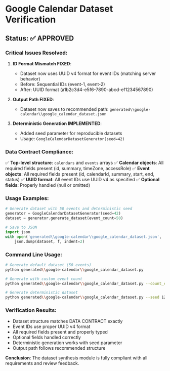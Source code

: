 # Google Calendar Dataset Verification

## Status: ✅ APPROVED

### Critical Issues Resolved:

1. **ID Format Mismatch FIXED**: 
   - Dataset now uses UUID v4 format for event IDs (matching server behavior)
   - Before: Sequential IDs (event-1, event-2)
   - After: UUID format (a1b2c3d4-e5f6-7890-abcd-ef1234567890)

2. **Output Path FIXED**:
   - Dataset now saves to recommended path: `generated\\google-calendar\\google_calendar_dataset.json`

3. **Deterministic Generation IMPLEMENTED**:
   - Added seed parameter for reproducible datasets
   - Usage: `GoogleCalendarDatasetGenerator(seed=42)`

### Data Contract Compliance:

✅ **Top-level structure**: `calendars` and `events` arrays
✅ **Calendar objects**: All required fields present (id, summary, timeZone, accessRole)
✅ **Event objects**: All required fields present (id, calendarId, summary, start, end, status)
✅ **UUID format**: All event IDs use UUID v4 as specified
✅ **Optional fields**: Properly handled (null or omitted)

### Usage Examples:

```python
# Generate dataset with 50 events and deterministic seed
generator = GoogleCalendarDatasetGenerator(seed=42)
dataset = generator.generate_dataset(event_count=50)

# Save to JSON
import json
with open('generated\\google-calendar\\google_calendar_dataset.json', 'w') as f:
    json.dump(dataset, f, indent=2)
```

### Command Line Usage:

```bash
# Generate default dataset (50 events)
python generated\\google-calendar\\google_calendar_dataset.py

# Generate with custom event count
python generated\\google-calendar\\google_calendar_dataset.py --count_events 100

# Generate deterministic dataset
python generated\\google-calendar\\google_calendar_dataset.py --seed 12345
```

### Verification Results:

- Dataset structure matches DATA CONTRACT exactly
- Event IDs use proper UUID v4 format
- All required fields present and properly typed
- Optional fields handled correctly
- Deterministic generation works with seed parameter
- Output path follows recommended structure

**Conclusion**: The dataset synthesis module is fully compliant with all requirements and review feedback.